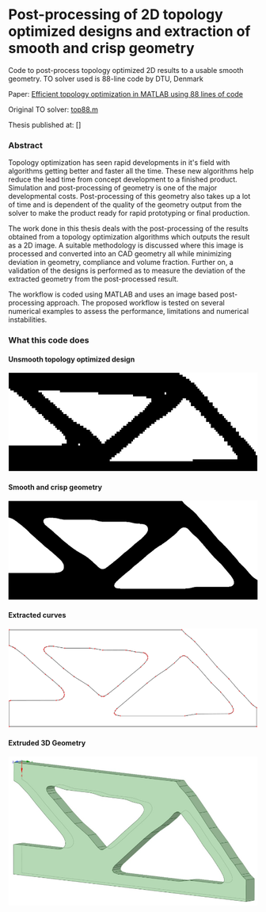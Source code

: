 # Post-processing of 2D topology optimized designs and extraction of smooth and crisp geometry
Code to post-process topology optimized 2D results to a usable smooth geometry. TO solver used is 88-line code by DTU, Denmark

Paper: [Efficient topology optimization in MATLAB using 88 lines of code](https://link.springer.com/article/10.1007%2Fs00158-010-0594-7)

Original TO solver: [top88.m](https://www.topopt.mek.dtu.dk/Apps-and-software/Efficient-topology-optimization-in-MATLAB)

Thesis published at: []

### Abstract
Topology optimization has seen rapid developments in it's field with algorithms getting better and faster all the time. These new algorithms help reduce the lead time from concept development to a finished product. Simulation and post-processing of geometry is one of the major developmental costs. Post-processing of this geometry also takes up a lot of time and is dependent of the quality of the geometry output from the solver to make the product ready for rapid prototyping or final production. 

The work done in this thesis deals with the post-processing of the results obtained from a topology optimization algorithms which outputs the result as a 2D image. A suitable methodology is discussed where this image is processed and converted into an CAD geometry all while minimizing deviation in geometry, compliance and volume fraction. Further on, a validation of the designs is performed as to measure the deviation of the extracted geometry from the post-processed result. 

The workflow is coded using MATLAB and uses an image based post-processing approach. The proposed workflow is tested on several numerical examples to assess the performance, limitations and numerical instabilities.

### What this code does
#### Unsmooth topology optimized design
<img width="600px" height="200px" src="/mbb_unsmooth.png">

#### Smooth and crisp geometry
<img width="600px" height="200px" src="/mbb_smooth.png">

#### Extracted curves
<img width="600px" height="200px" src="/mbb_curves.png">

#### Extruded 3D Geometry
<img width="600px" height="300px" src="/mbb_3dgeom.png">

